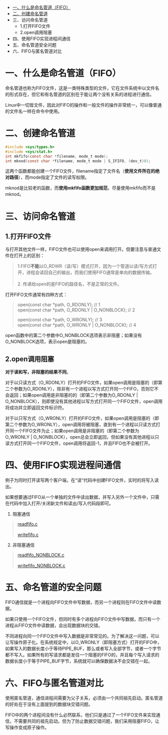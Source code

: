 - [ 一、什么是命名管道（FIFO）](#一、什么是命名管道（FIFO）)
- [二、创建命名管道](#二、创建命名管道)
- 三、访问命名管道
    - 1.打开FIFO文件
    - 2.open调用阻塞
- 四、使用FIFO实现进程间通信
- 五、命名管道安全问题
- 六、FIFO与匿名管道对比
# 一、什么是命名管道（FIFO）
命名管道也称为FIFO文件，这是一类特殊类型的文件，它在文件系统中以文件名的形式存在，但它和有名管道的区别在于能让两个没有关系的进程进行通信。

Linux中一切皆文件，因此对FIFO的操作和一般文件的操作非常统一，可以像普通的文件名一样在命令中使用。

# 二、创建命名管道
```c
#include <sys/types.h>
#include <sys/stat.h>
int mkfifo(const char *filename, mode_t mode);
int mknod(const char *filename, mode_t mode | S_IFIFO, (dev_t)0);
```
这两个函数都能创建一个FIFO文件，filename指定了文件名（**使用文件所在的绝对路径**），而mode指定了文件的读写权限。<br>

mknod是比较老的函数，而**使用mkfifo函数更加规范**，尽量使用mkfifo而不是mknod。<br>

# 三、访问命名管道
## 1.打开FIFO文件
与打开其他文件一样，FIFO文件也可以使用open来调用打开。但要注意与普通文件在打开上的区别：
> 1.FIFO**不能**以O_RDWR（读/写）模式打开，因为一个管道以读/写方式打开，进程会读回自己的输出，而我们使用FIFO通常是单向的数据传输。<br>
> <br>
> 2. 传递给open的是FIFO的路径名，不是正常的文件。<br>

打开FIFO文件通常有四种方式：<br>
> open(const char \*path, O_RDONLY); // 1 <br>
> open(const char \*path, O_RDONLY | O_NONBLOCK); // 2 <br>
> 
> open(const char \*path, O_WRONLY); // 3 <br>
> open(const char \*path, O_WRONLY | O_NONBLOCK); // 4 <br>

open函数中的第二个参数中O_NONBLOCK选项表示非阻塞；如果没有O_NONBLOCK选项，表示open是阻塞的。<br>

## 2.open调用阻塞
**对于读和写，非阻塞的结果不同**。<br>

对于以只读方式（O_RDONLY）打开的FIFO文件，如果open调用是阻塞的（即第二个参数为O_RDONLY），除非有一个进程以写方式打开同一个FIFO，否则它不会返回；如果open调用是非阻塞的的（即第二个参数为O_RDONLY | O_NONBLOCK），则即使没有其他进程以写方式打开同一个FIFO文件，open调用将成功并立即返回文件标识符。

对于以只写方式（O_WRONLY）打开的FIFO文件，如果open调用是阻塞的（即第二个参数为O_WRONLY），open调用将被阻塞，直到有一个进程以只读方式打开同一个FIFO文件为止；如果open调用是非阻塞的（即第二个参数为O_WRONLY | O_NONBLOCK），open总会立即返回，但如果没有其他进程以只读方式打开同一个FIFO文件，open调用将返回-1，并且FIFO也不会被打开。

# 四、使用FIFO实现进程间通信
例子为同时打开读写两个客户端，在“读”代码中创建FIFO文件，实时的将写入读出。<br>

如果想要通过FIFO从一个单独的文件中读出数据，并写入另外一个文件中，只需在代码中加入打开/关闭新文件和读出/写入代码段即可。

1. 阻塞通信
> [readfifo.c](https://github.com/yiyading/day-read/blob/master/FIFO%E9%80%9A%E4%BF%A1/readfifo.c)<br>
> <br>
> [writefifo.c](https://github.com/yiyading/day-read/blob/master/FIFO%E9%80%9A%E4%BF%A1/writefifo.c)<br>

2. 非阻塞通信
> [readfifo_NONBLOCK.c](https://github.com/yiyading/day-read/blob/master/FIFO%E9%80%9A%E4%BF%A1/readfifo_NONBLOCK.c)<br>
> <br>
> [writefifo_NONBLOCK.c](https://github.com/yiyading/day-read/blob/master/FIFO%E9%80%9A%E4%BF%A1/writefifo_NONBLOCK.c)<br>

# 五、命名管道的安全问题
FIFO通信就是一个进程向FIFO文件中写数据，而另一个进程则在FIFO文件中读数据。

如果只使用一个FIFO文件，但同时有多个进程向FIFO文件中写数据，而只有一个进程从FIFO文件中读数据，会出现数据块的交错。

不同进程向同一个FIFO文件中写入数据是非常常见的。为了解决这一问题，可以让写操作原子化。在系统规定中，以O_WRONLY（即阻塞方式）打开的FIFO中， 如果写入的数据长度小于等待PIPE_BUF，那么或者写入全部字节，或者一个字节都不写入。如果所有的写请求都是发往一个阻塞的FIFO的，并且每个写入请求的数据长度小于等于PIPE_BUF字节，系统就可以确保数据决不会交错在一起。<br>

# 六、FIFO与匿名管道对比
使用匿名管道，通信进程间需要为父子关系，必须由一个共同祖先启动。匿名管道的好处在于没有上面提到的数据块交错问题。

FIFO中的两个进程间没有什么必然联系，他们只是通过了一个FIFO文件来实现通信，不需要共同的祖先启动。但为了防止数据交错问题，我们采用阻塞FIFO，让写操作变成原子操作。<br>

